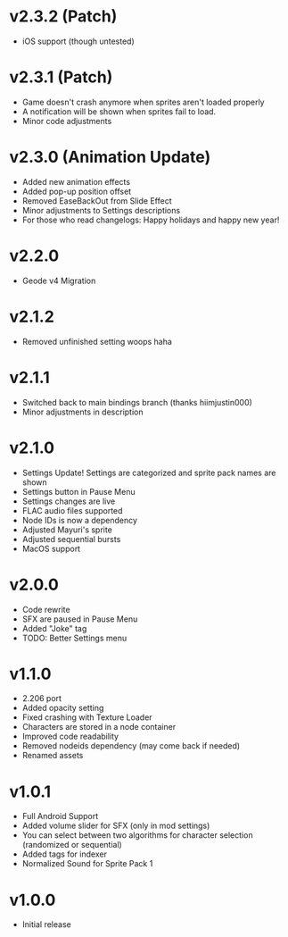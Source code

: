 # v2.3.2 (Patch)
 * iOS support (though untested)

# v2.3.1 (Patch)
 * Game doesn't crash anymore when sprites aren't loaded properly
 * A notification will be shown when sprites fail to load.
 * Minor code adjustments

# v2.3.0 (Animation Update)
 * Added new animation effects
 * Added pop-up position offset
 * Removed EaseBackOut from Slide Effect
 * Minor adjustments to Settings descriptions
 * For those who read changelogs: Happy holidays and happy new year! 

# v2.2.0
 * Geode v4 Migration

# v2.1.2
 * Removed unfinished setting woops haha

# v2.1.1
 * Switched back to main bindings branch (thanks hiimjustin000)
 * Minor adjustments in description

# v2.1.0
 * Settings Update! Settings are categorized and sprite pack names are shown
 * Settings button in Pause Menu
 * Settings changes are live
 * FLAC audio files supported
 * Node IDs is now a dependency
 * Adjusted Mayuri's sprite
 * Adjusted sequential bursts
 * MacOS support

# v2.0.0

 * Code rewrite
 * SFX are paused in Pause Menu
 * Added "Joke" tag
 * TODO: Better Settings menu

# v1.1.0

 * 2.206 port
 * Added opacity setting
 * Fixed crashing with Texture Loader
 * Characters are stored in a node container
 * Improved code readability
 * Removed nodeids dependency (may come back if needed)
 * Renamed assets

# v1.0.1

 * Full Android Support
 * Added volume slider for SFX (only in mod settings)
 * You can select between two algorithms for character selection (randomized or sequential)
 * Added tags for indexer
 * Normalized Sound for Sprite Pack 1

# v1.0.0

 * Initial release